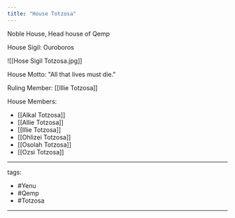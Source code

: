 ```yaml
---
title: "House Totzosa"
---
```


Noble House, Head house of Qemp

House Sigil: Ouroboros

![[Hose Sigil Totzosa.jpg]]

House Motto: "All that lives must die."

Ruling Member: [[Illie Totzosa]]

House Members:
 - [[Alkal Totzosa]]
 - [[Allie Totzosa]]
 - [[Illie Totzosa]]
 - [[Ohlizei Totzosa]]
 - [[Osolah Totzosa]]
 - [[Ozsi Totzosa]]

---
tags:
 - #Yenu 
 - #Qemp
 - #Totzosa
---